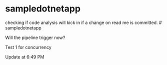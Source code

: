 # sampledotnetapp
checking if code analysis will kick in if a change on read me is committed. # sampledotnetapp

Will the pipeline trigger now?

Test 1 for concurrency

Update at 6:49 PM

